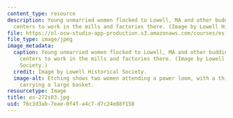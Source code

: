 ```yaml
---
content_type: resource
description: Young unmarried women flocked to Lowell, MA and other budding industrial
  centers to work in the mills and factories there. (Image by Lowell Historical Society.)
file: https://ol-ocw-studio-app-production.s3.amazonaws.com/courses/es-272-culture-tech-spring-2003/76c3d3ab7eae0f4fa4c7d7c24e88f158_es-272s03.jpg
file_type: image/jpeg
image_metadata:
  caption: Young unmarried women flocked to Lowell, MA and other budding industrial
    centers to work in the mills and factories there. (Image by Lowell Historical
    Society.)
  credit: Image by Lowell Historical Society.
  image-alt: Etching shows two women attending a power loom, with a third in the background
    carrying a large basket.
resourcetype: Image
title: es-272s03.jpg
uid: 76c3d3ab-7eae-0f4f-a4c7-d7c24e88f158
---
```


